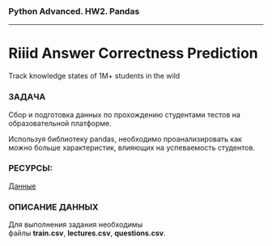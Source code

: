 ### Python Advanced. HW2. Pandas
---
# Riiid Answer Correctness Prediction
Track knowledge states of 1M+ students in the wild


### ЗАДАЧА
Сбор и подготовка данных по прохождению студентами тестов на образовательной платформе.

Используя библиотеку pandas, необходимо проанализировать как можно больше характеристик, влияющих на успеваемость студентов.

### РЕСУРСЫ:
[Данные](https://www.kaggle.com/competitions/riiid-test-answer-prediction/data)

### ОПИСАНИЕ ДАННЫХ
Для выполнения задания необходимы файлы **train.csv**, **lectures.csv**, **questions.csv**.

